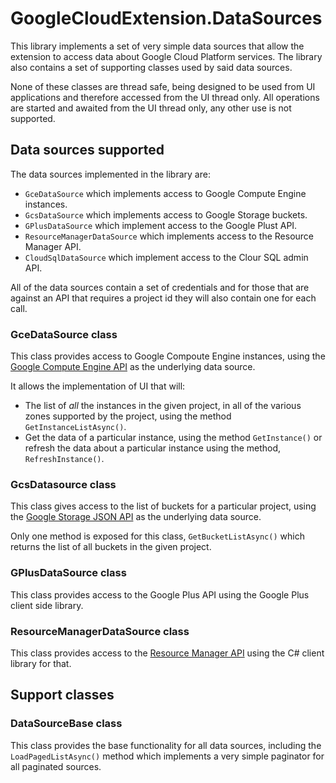 # GoogleCloudExtension.DataSources
This library implements a set of very simple data sources that allow the extension to access data about Google Cloud Platform services. The library also contains a set of supporting classes used by said data sources.

None of these classes are thread safe, being designed to be used from UI applications and therefore accessed from the UI thread only. All operations are started and awaited from the UI thread only, any other use is not supported.

## Data sources supported
The data sources implemented in the library are:

* `GceDataSource` which implements access to Google Compute Engine instances.
* `GcsDataSource` which implements access to Google Storage buckets.
* `GPlusDataSource` which implement access to the Google Plust API.
* `ResourceManagerDataSource` which implements access to the Resource Manager API.
* `CloudSqlDataSource` which implement access to the Clour SQL admin API.

All of the data sources contain a set of credentials and for those that are against an API that requires a project id they will also contain one for each call.

### GceDataSource class
This class provides access to Google Compoute Engine instances, using the [Google Compute Engine API](https://cloud.google.com/compute/docs/reference/latest/) as the underlying data source.

It allows the implementation of UI that will:
* The list of _all_ the instances in the given project, in all of the various zones supported by the project, using the method `GetInstanceListAsync()`.
* Get the data of a particular instance, using the method `GetInstance()` or refresh the data about a particular instance using the method, `RefreshInstance()`.

### GcsDatasource class
This class gives access to the list of buckets for a particular project, using the [Google Storage JSON API](https://cloud.google.com/storage/docs/json_api/) as the underlying data source.

Only one method is exposed for this class, `GetBucketListAsync()` which returns the list of all buckets in the given project.

### GPlusDataSource class
This class provides access to the Google Plus API using the Google Plus client side library.

### ResourceManagerDataSource class
This class provides access to the [Resource Manager API](https://cloud.google.com/resource-manager/) using the C# client library for that.

## Support classes
### DataSourceBase class
This class provides the base functionality for all data sources, including the `LoadPagedListAsync()` method which implements a very simple paginator for all paginated sources.
